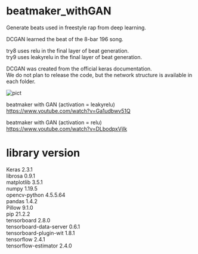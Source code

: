 # beatmaker_withGAN

Generate beats used in freestyle rap from deep learning.  

DCGAN learned the beat of the 8-bar 196 song.  

try8 uses relu in the final layer of beat generation.  
try9 uses leakyrelu in the final layer of beat generation.  

DCGAN was created from the official keras documentation.  
We do not plan to release the code, but the network structure is available in each folder.  


![pict](https://user-images.githubusercontent.com/52575713/164954235-54693522-9bc3-4174-882f-817518060d97.PNG)


beatmaker with GAN (activation = leakyrelu)  
https://www.youtube.com/watch?v=Ga1udbwv51Q  

beatmaker with GAN (activation = relu)  
https://www.youtube.com/watch?v=DLbodpxVjlk  





# library version

Keras                   2.3.1  
librosa                 0.9.1  
matplotlib              3.5.1  
numpy                   1.19.5  
opencv-python           4.5.5.64  
pandas                  1.4.2  
Pillow                  9.1.0  
pip                     21.2.2  
tensorboard             2.8.0  
tensorboard-data-server 0.6.1  
tensorboard-plugin-wit  1.8.1  
tensorflow              2.4.1  
tensorflow-estimator    2.4.0  





